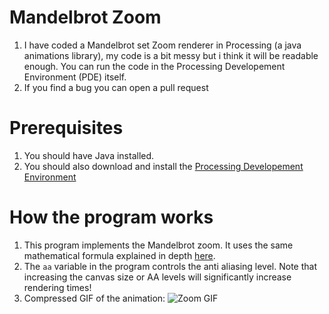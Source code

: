 # Mandelbrot Zoom
1. I have coded a Mandelbrot set Zoom renderer in Processing (a java animations library), my code is a bit messy but i think it will be readable enough. You can run the code in the Processing Developement Environment (PDE) itself.  
2. If you find a bug you can open a pull request

# Prerequisites
1. You should have Java installed.
2. You should also download and install the [Processing Developement Environment](https://processing.org/)

# How the program works

1. This program implements the Mandelbrot zoom. It uses the same mathematical formula explained in depth [here](https://github.com/Divy1211/Mandelbrot).
2. The `aa` variable in the program controls the anti aliasing level. Note that increasing the canvas size or AA levels will significantly increase rendering times!
3. Compressed GIF of the animation:
![Zoom GIF](https://github.com/Divy1211/mandelbrot-zoom/blob/main/mandelbrot_Zoom_AA/zoom.gif)
